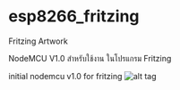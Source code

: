 # esp8266_fritzing
Fritzing Artwork 

NodeMCU V1.0 สำหรับใช้งาน ในโปรแกรม Fritzing

initial nodemcu v1.0 for fritzing 
![alt tag](https://raw.githubusercontent.com/prasertsakd/esp8266_fritzing/master/preview.png)
